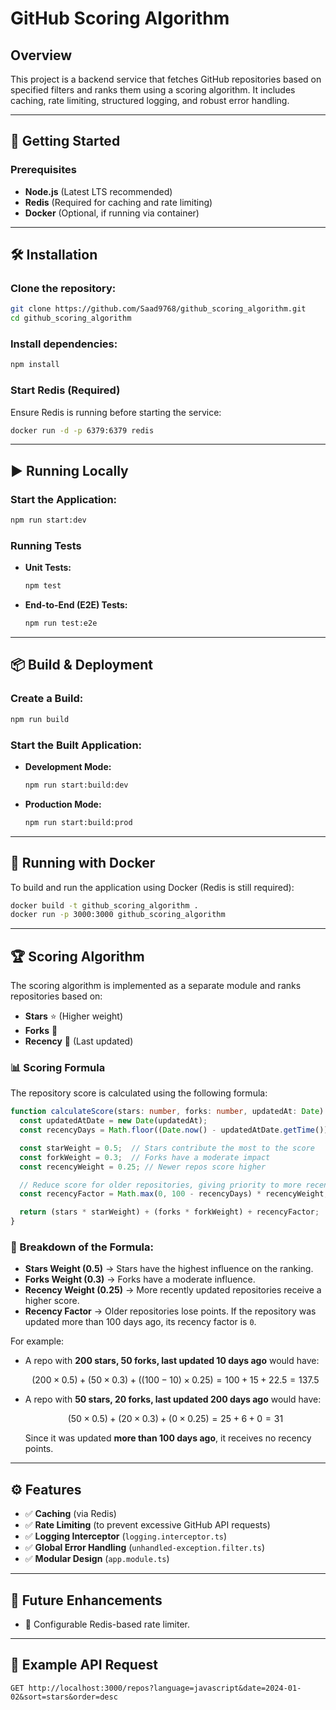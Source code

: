 

# GitHub Scoring Algorithm

## Overview

This project is a backend service that fetches GitHub repositories based on specified filters and ranks them using a scoring algorithm. It includes caching, rate limiting, structured logging, and robust error handling.

---

## 🚀 Getting Started

### Prerequisites
- **Node.js** (Latest LTS recommended)
- **Redis** (Required for caching and rate limiting)
- **Docker** (Optional, if running via container)

---

## 🛠 Installation

### Clone the repository:
```sh
git clone https://github.com/Saad9768/github_scoring_algorithm.git
cd github_scoring_algorithm
```

### Install dependencies:
```sh
npm install
```

### Start Redis (Required)
Ensure Redis is running before starting the service:
```sh
docker run -d -p 6379:6379 redis
```

---

## ▶ Running Locally

### Start the Application:
```sh
npm run start:dev
```

### Running Tests
- **Unit Tests:**
  ```sh
  npm test
  ```
- **End-to-End (E2E) Tests:**
  ```sh
  npm run test:e2e
  ```

---

## 📦 Build & Deployment

### Create a Build:
```sh
npm run build
```

### Start the Built Application:
- **Development Mode:**
  ```sh
  npm run start:build:dev
  ```
- **Production Mode:**
  ```sh
  npm run start:build:prod
  ```

---

## 🐳 Running with Docker

To build and run the application using Docker (Redis is still required):
```sh
docker build -t github_scoring_algorithm .
docker run -p 3000:3000 github_scoring_algorithm
```

---

## 🏆 Scoring Algorithm

The scoring algorithm is implemented as a separate module and ranks repositories based on:
- **Stars** ⭐ (Higher weight)
- **Forks** 🍴
- **Recency** 📆 (Last updated)

### 📊 Scoring Formula

The repository score is calculated using the following formula:

```typescript
function calculateScore(stars: number, forks: number, updatedAt: Date): number {
  const updatedAtDate = new Date(updatedAt);
  const recencyDays = Math.floor((Date.now() - updatedAtDate.getTime()) / (1000 * 60 * 60 * 24));

  const starWeight = 0.5;  // Stars contribute the most to the score
  const forkWeight = 0.3;  // Forks have a moderate impact
  const recencyWeight = 0.25; // Newer repos score higher

  // Reduce score for older repositories, giving priority to more recent updates
  const recencyFactor = Math.max(0, 100 - recencyDays) * recencyWeight;

  return (stars * starWeight) + (forks * forkWeight) + recencyFactor;
}
```

### 🔢 Breakdown of the Formula:

- **Stars Weight (0.5)** → Stars have the highest influence on the ranking.
- **Forks Weight (0.3)** → Forks have a moderate influence.
- **Recency Weight (0.25)** → More recently updated repositories receive a higher score.
- **Recency Factor** → Older repositories lose points. If the repository was updated more than 100 days ago, its recency factor is `0`.

For example:
- A repo with **200 stars, 50 forks, last updated 10 days ago** would have:
  ```math
  (200 × 0.5) + (50 × 0.3) + ((100 - 10) × 0.25) = 100 + 15 + 22.5 = 137.5
  ```
- A repo with **50 stars, 20 forks, last updated 200 days ago** would have:
  ```math
  (50 × 0.5) + (20 × 0.3) + (0 × 0.25) = 25 + 6 + 0 = 31
  ```
  Since it was updated **more than 100 days ago**, it receives no recency points.

---

## ⚙ Features
- ✅ **Caching** (via Redis)
- ✅ **Rate Limiting** (to prevent excessive GitHub API requests)
- ✅ **Logging Interceptor** (`logging.interceptor.ts`)
- ✅ **Global Error Handling** (`unhandled-exception.filter.ts`)
- ✅ **Modular Design** (`app.module.ts`)

---

## 🔮 Future Enhancements
- 🔹 Configurable Redis-based rate limiter.

---

## 📌 Example API Request

```http
GET http://localhost:3000/repos?language=javascript&date=2024-01-02&sort=stars&order=desc
```
